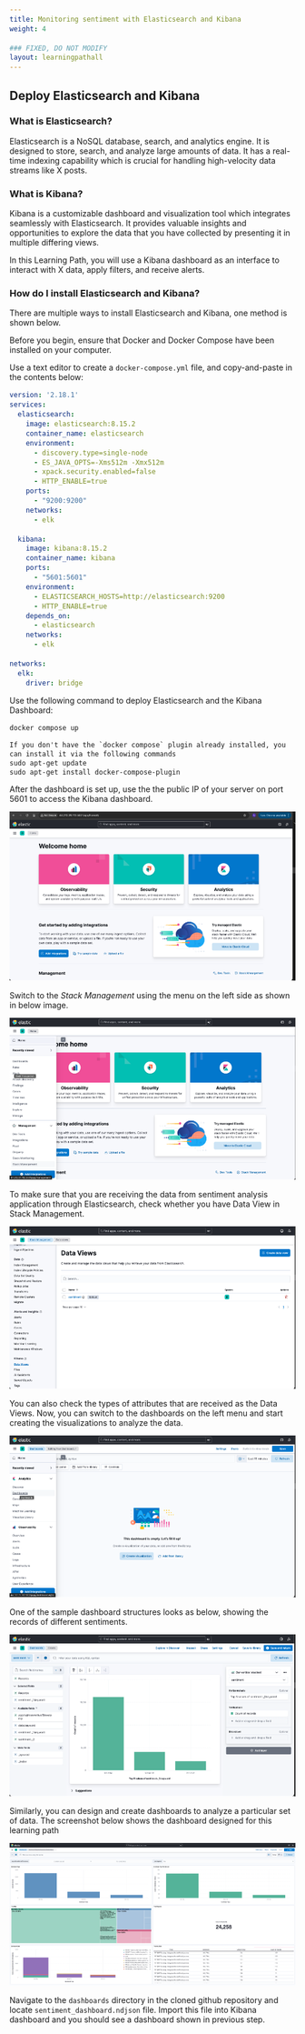```yaml
---
title: Monitoring sentiment with Elasticsearch and Kibana
weight: 4

### FIXED, DO NOT MODIFY
layout: learningpathall
---
```


## Deploy Elasticsearch and Kibana

### What is Elasticsearch?

Elasticsearch is a NoSQL database, search, and analytics engine. It is designed to store, search, and analyze large amounts of data. It has a real-time indexing capability which is crucial for handling high-velocity data streams like X posts. 

### What is Kibana?

Kibana is a customizable dashboard and visualization tool which integrates seamlessly with Elasticsearch. It provides valuable insights and opportunities to explore the data that you have collected by presenting it in multiple differing views. 

In this Learning Path, you will use a Kibana dashboard as an interface to interact with X data, apply filters, and receive alerts. 

### How do I install Elasticsearch and Kibana?

There are multiple ways to install Elasticsearch and Kibana, one method is shown below.

Before you begin, ensure that Docker and Docker Compose have been installed on your computer. 

Use a text editor to create a `docker-compose.yml` file, and copy-and-paste in the contents below:

```yml
version: '2.18.1'
services:
  elasticsearch:
    image: elasticsearch:8.15.2
    container_name: elasticsearch
    environment:
      - discovery.type=single-node
      - ES_JAVA_OPTS=-Xms512m -Xmx512m
      - xpack.security.enabled=false
      - HTTP_ENABLE=true
    ports:
      - "9200:9200"
    networks:
      - elk

  kibana:
    image: kibana:8.15.2
    container_name: kibana
    ports:
      - "5601:5601"
    environment:
      - ELASTICSEARCH_HOSTS=http://elasticsearch:9200
      - HTTP_ENABLE=true
    depends_on:
      - elasticsearch
    networks:
      - elk

networks:
  elk:
    driver: bridge
```

Use the following command to deploy Elasticsearch and the Kibana Dashboard:

```console
docker compose up
```

```Note
If you don't have the `docker compose` plugin already installed, you can install it via the following commands
sudo apt-get update
sudo apt-get install docker-compose-plugin
```

After the dashboard is set up, use the the public IP of your server on port 5601 to access the Kibana dashboard.

![kibana #center](_images/kibana.png)

Switch to the *Stack Management* using the menu on the left side as shown in below image.

![kibana-data #center](_images/Kibana-data.png)

To make sure that you are receiving the data from sentiment analysis application through Elasticsearch, check whether you have Data View in Stack Management.

![kibana-sentiment #center](_images/Kibana-sentiment.png)

You can also check the types of attributes that are received as the Data Views. Now, you can switch to the dashboards on the left menu and start creating the visualizations to analyze the data.

![kibana-dashboard1 #center](_images/Kibana-dashboard1.png)

One of the sample dashboard structures looks as below, showing the records of different sentiments.

![kibana-dashboard2 #center](_images/Kibana-dashboard2.png)

Similarly, you can design and create dashboards to analyze a particular set of data. The screenshot below shows the dashboard designed for this learning path

![kibana-dashboard3 #center](_images/Kibana-dashboard3.png)

Navigate to the `dashboards` directory in the cloned github repository and locate `sentiment_dashboard.ndjson` file. Import this file into Kibana dashboard and you should see a dashboard shown in previous step.